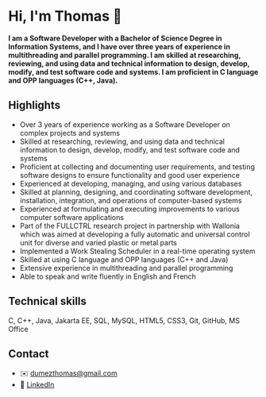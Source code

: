 # Hi, I'm Thomas :wave:

**I am a Software Developer with a Bachelor of Science Degree in Information Systems, and I have over three years of experience in multithreading and parallel programming. I am skilled at researching, reviewing, and using data and technical information to design, develop, modify, and test software code and systems. I am proficient in C language and OPP languages (C++, Java).**

## Highlights
-	Over 3 years of experience working as a Software Developer on complex projects and systems
-	Skilled at researching, reviewing, and using data and technical information to design, develop, modify, and test software code and systems
-	Proficient at collecting and documenting user requirements, and testing software designs to ensure functionality and good user experience
-	Experienced at developing, managing, and using various databases
-	Skilled at planning, designing, and coordinating software development, installation, integration, and operations of computer-based systems
-	Experienced at formulating and executing improvements to various computer software applications
-	Part of the FULLCTRL research project in partnership with Wallonia which was aimed at developing a fully automatic and universal control unit for diverse and varied plastic or metal parts
-	Implemented a Work Stealing Scheduler in a real-time operating system
-	Skilled at using C language and OPP languages (C++ and Java)
-	Extensive experience in multithreading and parallel programming
-	Able to speak and write fluently in English and French

## Technical skills
C, C++, Java, Jakarta EE, SQL, MySQL, HTML5, CSS3, Git, GitHub, MS Office

## Contact
- :envelope: [dumezthomas@gmail.com](mailto:dumezthomas@gmail.com)
- :necktie: [LinkedIn](https://www.linkedin.com/in/dumezthomas/)
